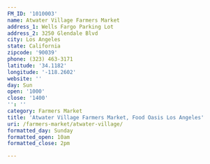 ```yaml
---
FM_ID: '1010003'
name: Atwater Village Farmers Market
address_1: Wells Fargo Parking Lot
address_2: 3250 Glendale Blvd
city: Los Angeles
state: California
zipcode: '90039'
phone: (323) 463-3171
latitude: '34.1182'
longitude: '-118.2602'
website: ''
day: Sun
open: '1000'
close: '1400'
'': ''
category: Farmers Market
title: 'Atwater Village Farmers Market, Food Oasis Los Angeles'
uri: /farmers-market/atwater-village/
formatted_day: Sunday
formatted_open: 10am
formatted_close: 2pm

---
```


